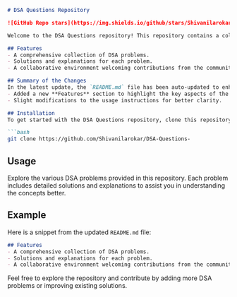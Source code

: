 ```markdown
# DSA Questions Repository

![GitHub Repo stars](https://img.shields.io/github/stars/Shivanilarokar/DSA-Questions-) ![GitHub forks](https://img.shields.io/github/forks/Shivanilarokar/DSA-Questions-) ![GitHub issues](https://img.shields.io/github/issues/Shivanilarokar/DSA-Questions-)

Welcome to the DSA Questions repository! This repository contains a collection of Data Structures and Algorithms (DSA) problems designed to help you enhance your coding skills.

## Features
- A comprehensive collection of DSA problems.
- Solutions and explanations for each problem.
- A collaborative environment welcoming contributions from the community. 🎉

## Summary of the Changes
In the latest update, the `README.md` file has been auto-updated to enhance clarity and provide better guidance for users. Key changes include:
- Added a new **Features** section to highlight the key aspects of the repository.
- Slight modifications to the usage instructions for better clarity.

## Installation
To get started with the DSA Questions repository, clone this repository to your local machine using the following command:

```bash
git clone https://github.com/Shivanilarokar/DSA-Questions-
```

## Usage
Explore the various DSA problems provided in this repository. Each problem includes detailed solutions and explanations to assist you in understanding the concepts better.

## Example
Here is a snippet from the updated `README.md` file:

```markdown
## Features
- A comprehensive collection of DSA problems.
- Solutions and explanations for each problem.
- A collaborative environment welcoming contributions from the community. 🎉
```

Feel free to explore the repository and contribute by adding more DSA problems or improving existing solutions.
```